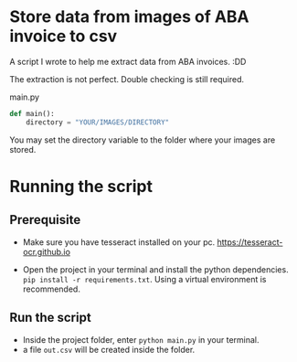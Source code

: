 # Store data from images of ABA invoice to csv

A script I wrote to help me extract data from ABA invoices. :DD

The extraction is not perfect. Double checking is still required.

main.py

```python
def main():
    directory = "YOUR/IMAGES/DIRECTORY"
```

You may set the directory variable to the folder where your images are stored.

# Running the script

## Prerequisite

- Make sure you have tesseract installed on your pc. https://tesseract-ocr.github.io

- Open the project in your terminal and install the python dependencies. `pip install -r requirements.txt`. Using a virtual environment is recommended.

## Run the script

- Inside the project folder, enter `python main.py` in your terminal.
- a file `out.csv` will be created inside the folder.
